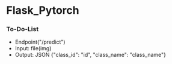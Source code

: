 # Flask_Pytorch

### To-Do-List

- Endpoint("/predict")
- Input: file(img)
- Output: JSON {"class_id": "id", "class_name": "class_name"}
